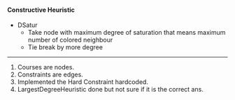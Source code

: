 #### Constructive Heuristic
- DSatur  
  * Take node with maximum degree of saturation that means maximum number of colored neighbour
  * Tie break by more degree


* * *
1. Courses are nodes.
2. Constraints are edges.
3. Implemented the Hard Constraint hardcoded.
4. LargestDegreeHeuristic done but not sure if it is the correct ans.